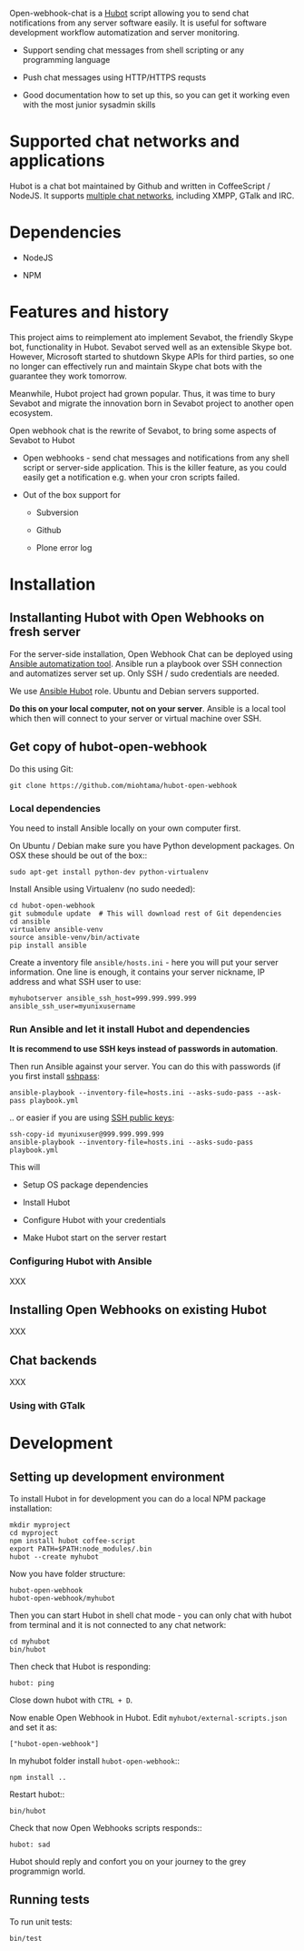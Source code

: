 
Open-webhook-chat is a [Hubot](https://hubot.github.com/) script allowing you
to send chat notifications from any server software easily. It is useful for software development
workflow automatization and server monitoring.

* Support sending chat messages from shell scripting or any programming language

* Push chat messages using HTTP/HTTPS requsts

* Good documentation how to set up this, so you can get it working even with the most junior sysadmin skills

# Supported chat networks and applications

Hubot is a chat bot maintained by Github and written in CoffeeScript / NodeJS.
It supports [multiple chat networks](https://github.com/github/hubot/blob/master/docs/adapters.md), including XMPP,
GTalk and IRC.

# Dependencies

* NodeJS

* NPM

# Features and history

This project aims to reimplement ato implement Sevabot, the friendly Skype bot, functionality in Hubot.
Sevabot served well as an extensible Skype bot. However, Microsoft started to shutdown Skype APIs for third parties, so one no longer can effectively run and maintain Skype chat bots with the guarantee they work tomorrow.

Meanwhile, Hubot project had grown popular. Thus, it was time to bury Sevabot and migrate the innovation
born in Sevabot project to another open ecosystem.

Open webhook chat is the rewrite of Sevabot, to  bring some aspects of Sevabot to Hubot

* Open webhooks - send chat messages and notifications from any shell script or server-side application.
  This is the killer feature, as you could easily get a notification e.g. when your cron scripts failed.

* Out of the box support for

    - Subversion

    - Github

    - Plone error log

# Installation

## Installanting Hubot with Open Webhooks on fresh server

For the server-side installation, Open Webhook Chat can be deployed using [Ansible automatization tool](http://www.ansible.com/home).
Ansible run a playbook over SSH connection and automatizes server set up. Only SSH / sudo credentials are needed.

We use [Ansible Hubot](https://github.com/miohtama/ansible-hubot) role. Ubuntu and Debian servers supported.

**Do this on your local computer, not on your server**. Ansible is a local tool which
then will connect to your server or virtual machine over SSH.

## Get copy of hubot-open-webhook

Do this using Git:

    git clone https://github.com/miohtama/hubot-open-webhook

### Local dependencies

You need to install Ansible locally on your own computer first.

On Ubuntu / Debian make sure you have Python development packages. On OSX these should be out of the box::

    sudo apt-get install python-dev python-virtualenv

Install Ansible using Virtualenv (no sudo needed):

    cd hubot-open-webhook
    git submodule update  # This will download rest of Git dependencies
    cd ansible
    virtualenv ansible-venv
    source ansible-venv/bin/activate
    pip install ansible

Create a inventory file `ansible/hosts.ini` - here you will put your server information.
One line is enough, it contains your server nickname, IP address and what SSH user to use:

    myhubotserver ansible_ssh_host=999.999.999.999 ansible_ssh_user=myunixusername

### Run Ansible and let it install Hubot and dependencies

**It is recommend to use SSH keys instead of passwords in automation**.

Then run Ansible against your server. You can do this with passwords (if you first install [sshpass](http://sshpass.sourceforge.net/):

    ansible-playbook --inventory-file=hosts.ini --asks-sudo-pass --ask-pass playbook.yml

.. or easier if you are using [SSH public keys](http://opensourcehacker.com/2012/10/24/ssh-key-and-passwordless-login-basics-for-developers/):

    ssh-copy-id myunixuser@999.999.999.999
    ansible-playbook --inventory-file=hosts.ini --asks-sudo-pass playbook.yml

This will

* Setup OS package dependencies

* Install Hubot

* Configure Hubot with your credentials

* Make Hubot start on the server restart

### Configuring Hubot with Ansible

XXX

## Installing Open Webhooks on existing Hubot

XXX

## Chat backends

XXX

### Using with GTalk

# Development

## Setting up development environment

To install Hubot in for development you can do a local NPM package installation:

    mkdir myproject
    cd myproject
    npm install hubot coffee-script
    export PATH=$PATH:node_modules/.bin
    hubot --create myhubot

Now you have folder structure:

    hubot-open-webhook
    hubot-open-webhook/myhubot

Then you can start Hubot in shell chat mode - you can only chat with hubot from terminal
and it is not connected to any chat network:

    cd myhubot
    bin/hubot

Then check that Hubot is responding:

    hubot: ping

Close down hubot with `CTRL + D`.

Now enable Open Webhook in Hubot. Edit `myhubot/external-scripts.json` and set it as:

    ["hubot-open-webhook"]

In myhubot folder install ``hubot-open-webhook``::

    npm install ..

Restart hubot::

    bin/hubot

Check that now Open Webhooks scripts responds::

    hubot: sad

Hubot should reply and confort you on your journey to the grey programmign world.

## Running tests

To run unit tests:

    bin/test






